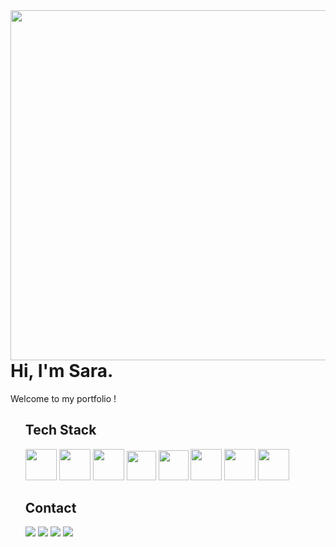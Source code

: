 <img align="right" src="https://user-images.githubusercontent.com/98292860/179035132-2e73c22f-b3b0-4c7d-bffd-0ce94daa68f8.gif" height="560px">

<h1>Hi, I'm Sara.  </h1>
<p> Welcome to my portfolio !</p>

<ul>

## Tech Stack

<img src="https://cdn-icons-png.flaticon.com/512/524/524545.png" width="50px;">
<img src="https://diegomariano.com/wp-content/uploads/2020/08/logo-2582747_640-e1597771254582.png" width="50px;">
<img src="https://logospng.org/download/javascript/logo-javascript-1024.png" width="50px;">
<img src="https://upload.wikimedia.org/wikipedia/commons/thumb/4/4c/Typescript_logo_2020.svg/640px-Typescript_logo_2020.svg.png"  width="47px;">
<img src="https://avatars.githubusercontent.com/u/18133?s=200&v=4" width="48px;">
 <img src="http://victorvhpg.github.io/minicurso-react.js/slides/img/logo.png" width="50px">
<img src="https://miro.medium.com/max/400/1*tfZa4vsI6UusJYt_fzvGnQ.png"  width="50px;">
<img src="https://assets.asana.biz/transform/ba9b63a3-f255-4088-b5fe-14ab4628f50b/logo-app-figma" width="50px;" >

## Contact 

  <a href = "mailto:saraeliza.lirio@gmail.com"><img src="https://img.shields.io/badge/-Gmail-%23333?style=for-the-badge&logo=gmail&logoColor=white" target="_blank"></a>
  <a href="https://www.linkedin.com/in/saralirio/" target="_blank"><img src="https://img.shields.io/badge/-LinkedIn-%230077B5?style=for-the-badge&logo=linkedin&logoColor=white" target="_blank"></a> 
<a href = "https://www.codewars.com/users/Sara-Lirio"><img src="https://camo.githubusercontent.com/9302030df1576ff819e48ca282a375a9f54f85026dabec3d7362af3bff9567dd/68747470733a2f2f696d672e736869656c64732e696f2f62616467652f436f6465776172732d4231333631453f7374796c653d666f722d7468652d6261646765266c6f676f3d436f646577617273266c6f676f436f6c6f723d7768697465" target="_blank"></a>
<a href = "https://discord.com/users/7814"><img src="https://camo.githubusercontent.com/3f990cfefb64f13d28397fe586c3aa38a81fde585de479205d63c79363ebe07a/68747470733a2f2f696d672e736869656c64732e696f2f62616467652f446973636f72642d3732383944413f7374796c653d666f722d7468652d6261646765266c6f676f3d646973636f7264266c6f676f436f6c6f723d7768697465" target="_blank"></a>
